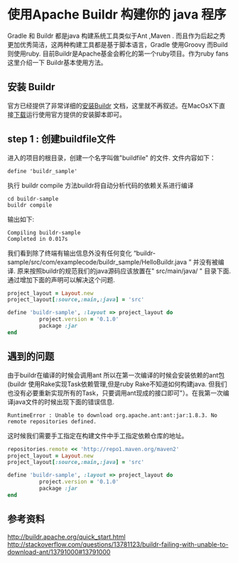 
# 使用Apache Buildr 构建你的 java 程序 #

Gradle 和 Buildr  都是java 构建系统工具类似于Ant ,Maven . 而且作为后起之秀更加优秀简洁，这两种构建工具都是基于脚本语言，Gradle 使用Groovy 而Build则使用ruby. 目前Buildr是Apache基金会孵化的第一个ruby项目。作为ruby fans 这里介绍一下 Buildr基本使用方法。


## 安装 Buildr ##

官方已经提供了非常详细的[安装Buildr](http://buildr.apache.org/installing.html) 文档，这里就不再叙述。在MacOsX下直接[下载](http://buildr.apache.org/scripts/install-osx.sh)运行使用官方提供的安装脚本即可。


## step 1 : 创建buildfile文件 ##

进入的项目的根目录，创建一个名字叫做"buildfile" 的文件. 文件内容如下：

	define 'buildr_sample'
	
执行 buildr compile 方法buildr将自动分析代码的依赖关系进行编译
	
	cd buildr-sample	
	buildr compile

输出如下:
```
Compiling buildr-sample
Completed in 0.017s

``` 

我们看到除了终端有输出信息外没有任何变化 “buildr-sample/src/com/examplecode/buildr_sample/HelloBuildr.java ”  并没有被编译. 原来按照buildr的规范我们的java源码应该放置在" src/main/java/ " 目录下面. 通过增加下面的声明可以解决这个问题.

``` ruby 
project_layout = Layout.new
project_layout[:source,:main,:java] = 'src'

define 'buildr-sample', :layout => project_layout do
          project.version = '0.1.0'
          package :jar
end

```


## 遇到的问题 ##

由于buildr在编译的时候会调用ant 所以在第一次编译的时候会安装依赖的ant包(buildr 使用Rake实现Task依赖管理,但是ruby Rake不知道如何构建java. 但我们也没有必要重新实现所有的Task，只要调用ant现成的接口即可"）。在我第一次编译java文件的时候出现下面的错误信息.

```
RuntimeError : Unable to download org.apache.ant:ant:jar:1.8.3. No remote repositories defined. 

```

这时候我们需要手工指定在构建文件中手工指定依赖仓库的地址。


``` ruby 
repositories.remote << 'http://repo1.maven.org/maven2'
project_layout = Layout.new
project_layout[:source,:main,:java] = 'src'

define 'buildr-sample', :layout => project_layout do
          project.version = '0.1.0'
          package :jar
end

```







## 参考资料 ##

http://buildr.apache.org/quick_start.html
http://stackoverflow.com/questions/13781123/buildr-failing-with-unable-to-download-ant/13791000#13791000
